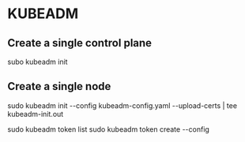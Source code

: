# KUBEADM

## Create a single control plane

subo kubeadm init


## Create a single node

sudo kubeadm init --config kubeadm-config.yaml --upload-certs | tee kubeadm-init.out



sudo kubeadm token list
sudo kubeadm token create --config 